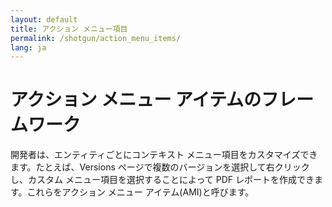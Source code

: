 ```yaml
---
layout: default
title: アクション メニュー項目
permalink: /shotgun/action_menu_items/
lang: ja
---
```


# アクション メニュー アイテムのフレームワーク

開発者は、エンティティごとにコンテキスト メニュー項目をカスタマイズできます。たとえば、Versions ページで複数のバージョンを選択して右クリックし、カスタム メニュー項目を選択することによって PDF レポートを作成できます。これらをアクション メニュー アイテム(AMI)と呼びます。
